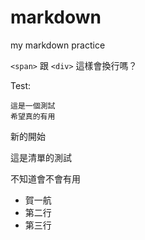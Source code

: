 markdown
========

my markdown practice

`<span>` 跟 `<div>`
這樣會換行嗎？

Test:

	這是一個測試
	希望真的有用
	
新的開始

這是清單的測試

不知道會不會有用

- 賀一航
- 第二行
- 第三行
